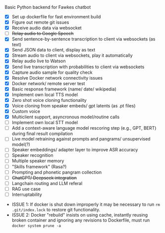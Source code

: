 Basic Python backend for Fawkes chatbot

- [X] Set up dockerfile for fast environment build
- [X] Figure out remote git issues
- [X] Receive audio data via websocket
- [ ] ~~Relay audio to Google Speech~~
- [X] Send sentence-by-sentence transcription to client via websockets (as text)
- [X] Send JSON data to client, display as text
- [X] Stream audio to client via websockets, play it automatically
- [X] Relay audio live to Watson
- [X] Send live transcription with probabilities to client via websockets
- [X] Capture audio sample for quality check
- [X] Resolve Docker network connectivity issues
- [X] Docker network/ remote server test
- [X] Basic response framework (name/ date/ wikipedia)
- [X] Implement own local TTS model
- [X] Zero shot voice cloning functionality
- [X] Voice cloning from speaker embeds/ gpt latents (as .pt files)
- [X] Custom voice
- [X] Multiclient support, asyncronous model/routine calls
- [ ] Implement own local STT model
- [ ] Add a context-aware language model rescoring step (e.g., GPT, BERT) during final result compilation
- [ ] Live model retraining against prompts and pangrams/ unsupervised model(?)
- [ ] Speaker embeddings/ adapter layer to improve ASR accuracy
- [ ] Speaker recognition
- [ ] Multiple speaker memory
- [ ] "Skills framework" (Rasa?)
- [ ] Prompting and phonetic pangram collection
- [ ] ~~ChatGPT/ Deepseek integration~~
- [ ] Langchain routing and LLM referal
- [ ] RAG use case
- [ ] Interruptability

* ISSUE 1: If docker is shut down improperly it may be necessary to run `rm .git/index.lock` to restore git functionality.
* ISSUE 2: Docker "rebuild" insists on using cache, instantly reusing broken container and ignoring any revisions to Dockerfile, must run `docker system prune -a`

